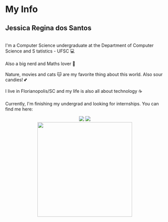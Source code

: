 # My Info

## Jessica Regina dos Santos

<br>I'm a Computer Science undergraduate at the Department of Computer Science and S tatistics - UFSC  💻<br>
<br>Also a big nerd and Maths lover 📖<br>
<br>Nature, movies and cats 🐱 are my favorite thing about this world. Also sour candies! 💕<br>
<br>I live in Florianopolis/SC and my life is also all about technology ☕<br>
<br>Currently, I'm finishing my undergrad and looking for internships. You can find me here:<br>
<div align="center"> <a href="https://www.instagram.com/jessicaregds/"><img src="https://img.shields.io/badge/-Instagram-%23E4405F?style=for-the-badge&logo=instagram&logoColor=white"/></a> <a href="https://www.linkedin.com/in/jessica-regina-dos-santos-aa7667142/"><img src="https://img.shields.io/badge/-LinkedIn-%230077B5?style=for-the-badge&logo=linkedin&logoColor=white"/></a> </div>



<div align="center"> <img src="https://github.com/seuusuario/seurepositorio/blob/main/imagem1-14.gif?raw=true" width="300"/> </div>
